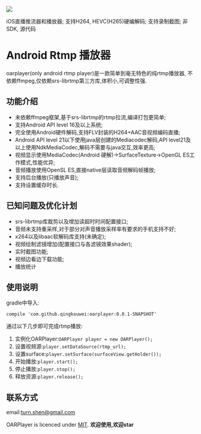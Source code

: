 ![](https://user-gold-cdn.xitu.io/2020/4/20/171957843fa0f7b7?w=800&h=450&f=gif&s=1110739)

iOS直播推流器和播放器; 支持H264, HEVC(H265)硬编解码; 支持录制截图; 非SDK, 源代码

# Android Rtmp 播放器
oarplayer(only android rtmp player)是一款简单到毫无特色的纯rtmp播放器,
不依赖ffmpeg,仅依赖srs-librtmp第三方库,体积小,可调整性强.

## 功能介绍
- 未依赖ffmpeg框架,基于srs-librtmp的rtmp拉流,编译打包更简单;
- 支持Android API level 16及以上系统;
- 完全使用Android硬件解码,支持FLV封装的H264+AAC音视频编码直播;
- Android API level 21以下使用java层创建的Mediacodec解码,API level21及以上使用NdkMediaCodec,解码不需要与java交互,效率更高;
- 视频显示使用MediaCodec(Android 硬解)->SurfaceTexture->OpenGL ES工作模式,性能优异;
- 音频播放使用OpenSL ES,直接native层读取音频解码帧播放;
- 支持后台播放(只播放声音);
- 支持设置缓存时长.

## 已知问题及优化计划
- srs-librtmp库裁剪以及增加读超时时间配置接口;
- 音频未支持重采样,对于部分对声音播放采样率有要求的手机支持不好;
- x264以及libaac软解码库支持(未确定);
- 视频绘制滤镜增加(配置接口与各滤镜效果shader);
- 实时截图功能;
- 视频边看边下载功能;
- 播放统计


## 使用说明
gradle中导入:
```
compile 'com.github.qingkouwei:oarplayer:0.0.1-SNAPSHOT'
```
通过以下几步即可完成rtmp播放:

1. 实例化OARPlayer:`OARPlayer player = new OARPlayer();`
2. 设置视频源:`player.setDataSource(rtmp_url);`
3. 设置surface:`player.setSurface(surfaceView.getHolder());`
4. 开始播放:`player.start();`
5. 停止播放:`player.stop();`
6. 释放资源:`player.release();`
## 联系方式
email:turn.shen@gmail.com

OARPlayer is licenced under [MIT](https://github.com/qingkouwei/oarplayer/blob/master/LICENSE).
**欢迎使用,欢迎star**
